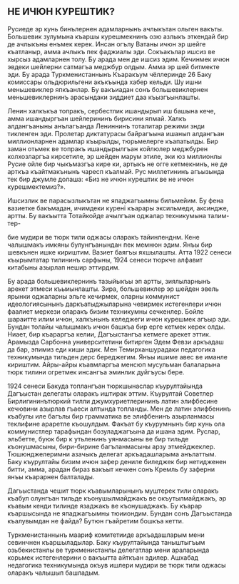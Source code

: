 ## НЕ ИЧЮН КУРЕШТИК?

Русиеде эр кунь бинълернен адамларнынъ ачлыкътан ольген вакъты.
Большевик зулумына къаршы курешмекнинъ озю азлыкъ эткендай бир де ачлыкъны енъмек керек.
Инсан огълу Ватаны ичюн эр шейге къатланыр, амма ачлыкъ пек фаджиалы эди.
Сокъакълар ишсиз ве хырсыз адамларнен толу.
Бу арада мен де ишсиз эдим.
Кечинмек ичюн эвдеки шейлерни сатмагъа меджбур олдым.
Амма эр шей битмекте эди.
Бу арада Туркменистаннынъ Къаракъум чёллеринде 26 Баку комиссары ольдюрильгени акъкъында хабер кельди.
Шу ишни меньшевиклер япкъанлар.
Бу вакъиадан сонъ большевиклернен меньшевиклернинъ арасындаки зиддиет даа къызгъынлашты.

Ленин халкъкъа топракъ, сербестлик ишандырып иш башына кече, амма ишандыргъан шейлерининъ бирисини япмай.
Халкъ алдангъаныны анълагъанда Лениннинъ тоталитар режими знди тикленген эди.
Пролетар диктатурасы байрагъына ишанып алдангъан миллионларнен адамлар къырылды, тюрьмелерге къапатылды.
Бир заман отьмек ве топракъ ишандырылгъан койлюлер меджбурен колхозларгъа кирсетиле, эр шейден марум этиле, эки юз миллионлы Русие ойле бир чыкъмазгъа кире ки, артыкъ не огге кетмекнинъ, не де арткъа къайтмакънынъ чаресп къалмай.
Рус миллетининъ агъызында тек бир джумле долаша: «Биз не ичюн курештик ве не ичюн курешмектемиз?».

Ишсизлик ве парасызлыкътан не япаджагъымны бильмейим.
Бу фена вазиетке бакъмадан, ичимдеки курені къарары эксильмеди, аксиндже, артты.
Бу вакъытта Тотайкойде ачылгъан оджалар техникумына талим-тер-

бие мудири ве тюрк тили оджасы оларакъ тайинленднм.
Кене чалышмакъ имкяны булунгъанындан пек мемнюн эдим.
Янъы бир шевкънен ишке кириштим.
Вазиет баягъы яхшылашты.
Атта 1922 сенеси къырымтатар тилининъ сарфыны, 1924 сенеси тюркче алфавит китабыны азырлап нешир эттирдим.

Бу арада большевиклернинъ тазыйыкъы эп артты, зиялыларнынъ арекет этмеси къыиынлашты.
Зира, большевиклер эр шейден эвель ярынки оджаларны эльге кечирмек, оларны коммунист идеологиясынынъ даркъатыджыларына чевирмек истегенлери ичюн фаалиет меркези оларакъ бизим техникумны сечкенлер.
Бойле шараитте илим ичюн, халкънынъ келеджеги ичюн курешмек агъыр эди.
Бундан толайы чалышмакъ ичюн башкъа бир ерге кетмек керек олды.
Ниает, бир къараргъа келии, Дагъыстангъа кетмеге арекет эттик.
Арамызда Сарбонна университетини битирген Эдем Февзи аркъадаш да бар, эпимиз еди киши эдик.
Мен Темирханшурадаки педагогика техникумында тильден дерс береджегим.
Янъы ишиме авес ве иманле кириштим.
Айры-айры къавмларгъа менсюп мусульман балаларына тюрк тилини огретмек инсангъа эминлик дуйгъусы бере.

1924 сенеси Бакуда топлангъан тюркшынаслар къурултайында Дагъыстан делегаты оларакъ иштирак эттим.
Къурултай Советлер Бирлигининътюркий тилли джумхуриетлерининъ латин элифбесине кечювини азырлав гъаеси алтында топланды.
Мен де латин элифбенинъ къабулы иле багълы бир грамматика ве элифбенинъ азырланмасы теклифине араретле къошулдым.
Факъат бу къурумнынъ бир кунь ола коммунистлер тарафындан бозуладжагъына да ишана эдим.
Руслар, эльбетте, буюк бир к утьленинъ уянмасыны ве бир тильде къонушмасыны, бири-бирине багъланмасыны арзу этмейджеклер.
Тюшюнджелеримни азачыкъ делегат аркъадашларыма анълаттым.
Баку къурултайы бизим ичюн зафер дениле биледжек бир нетидженен битти, амма, арадан бираз вакъыт кечкен сонъ Кремль бу заферни янъы къарарнен балталады.

Дагьыстанда чешит тюрк къавымларынынъ муштерек тили оларакъ къабул олунгъан тильде къонушылмайджакъ ве окъутылмайджакъ, эр къавым кенди тилинде язаджакъ ве къонушаджакъ.
Бу къарар къаршысында не япаджагъымны тюииондим.
Бундан сонъ Дагъыстанда къалувымдан не файда?
Бутюн гъайретим бошкъа кетти.

Туркменистаннынъ маариф комитетииде аркъадашларым мени севинчнен къаршыладылар.
Баку къурултайында таныштыгъым озьбекистанлы ве туркменистанлы делегатлар мени араларында корьмек истегенлерини о вакъытта айткъан эдилер.
Ашхабад недагогика техникумында окъув ишлери мудири ве тюрк тили оджасы оларакъ чалышып башладым.
